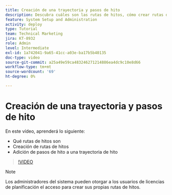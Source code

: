 ```yaml
---
title: Creación de una trayectoria y pasos de hito
description: Descubra cuáles son las rutas de hitos, cómo crear rutas de hitos y cómo agregar pasos.
feature: System Setup and Administration
activity: deploy
type: Tutorial
team: Technical Marketing
jira: KT-8932
role: Admin
level: Intermediate
exl-id: 1a742041-9a65-41cc-a03e-ba17b5b40135
doc-type: video
source-git-commit: a25a49e59ca483246271214886ea4dc9c10e8d66
workflow-type: tm+mt
source-wordcount: '69'
ht-degree: 0%

---
```


# Creación de una trayectoria y pasos de hito

En este vídeo, aprenderá lo siguiente:

* Qué rutas de hitos son
* Creación de rutas de hitos
* Adición de pasos de hito a una trayectoria de hito

>[!VIDEO](https://video.tv.adobe.com/v/335204/?quality=12&learn=on)

>[!NOTE]
>
>Los administradores del sistema pueden otorgar a los usuarios de licencias de planificación el acceso para crear sus propias rutas de hitos.
